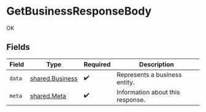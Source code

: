 # GetBusinessResponseBody

OK


## Fields

| Field                                              | Type                                               | Required                                           | Description                                        |
| -------------------------------------------------- | -------------------------------------------------- | -------------------------------------------------- | -------------------------------------------------- |
| `data`                                             | [shared.Business](../../models/shared/business.md) | :heavy_check_mark:                                 | Represents a business entity.                      |
| `meta`                                             | [shared.Meta](../../models/shared/meta.md)         | :heavy_check_mark:                                 | Information about this response.                   |